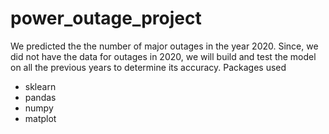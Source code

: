 # power_outage_project
We predicted the the number of major outages in the year 2020. Since, we did not have the data for outages in 2020, we will build and test the model on all the previous years to determine its accuracy.
Packages used
- sklearn
- pandas
- numpy
- matplot
